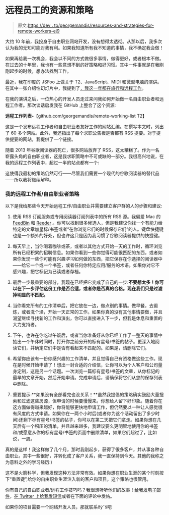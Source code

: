 # 远程员工的资源和策略

> 原文:[https://dev . to/georgemandis/resources-and-strategies-for-remote-workers-ej9](https://dev.to/georgemandis/resources-and-strategies-for-remote-workers-ej9)

大约 10 年前，我投身于自由职业网站开发，没有想得太透彻。从那以后，我多次认为我的无知可能对我有利。如果我知道所有我不知道的事情，我不确定我会做！

如果再给我一次机会，我会以不同的方式做很多事情，做得更好，或者根本不做。在过去的十年里，我也有一些意想不到的好策略和好习惯。其中一件事就是在我刚刚起步的时候，想办法找到工作。

最近，我在印度的 JSFoo 上做关于 T2、JavaScript、MIDI 和微型电脑的演讲。在其中一张介绍性幻灯片中，我提到了[，我这一年都在旅行和远程工作](https://george.mand.is/2016/11/my-ignite-portland-talk/)。

在我的演讲之后，一位热心的开发人员走过来问我如何开始做一名自由职业者和远程工作者。那次谈话启发我在 GitHub 上整合了这个资源:

**远程工作列表-**【github.com/georgemandis/remote-working-list T2】

这是一个发布远程工作者和自由职业者友好工作的网站汇编。在撰写本文时，列出了 60 多个网站。此外，我还指出了每个求职公告板是否都有 RSS 提要。对于提供提要的网站，我提供了一个链接。

随着 2013 年谷歌阅读器的死亡，很多网站放弃了 RSS，这太糟糕了。作为一名崭露头角的自由职业者，这是我求职策略中不可或缺的一部分。我很高兴地说，在我的远程工作列表中，超过一半的站点都有一个:

这使得我最初的策略仍然可行——尽管我们需要一个现代的谷歌阅读器的替代品——所以我将继续解释。

### 我的远程工作者/自由职业者策略

以下是我给那些今天开始远程工作/自由职业并需要建立客户群的人的步骤和建议:

1.  使用 RSS 订阅服务或专用阅读器订阅列表中的所有 RSS 源。我偏爱 Mac 的 [FeedBin](https://github.com/georgemandis/remote-working-list/blob/master/remote-working-resources.csv) 和 [Reeder](http://reederapp.com/) 。你可以找到很多候选人，但是我建议你找一个有能力给特定的文章加星标/书签或者“在你浏览它们的时候保存它们”的人。键盘快捷键也是一个额外的好处，但也许这只是因为我习惯了谷歌阅读器提供的快捷键。

2.  每天早上，当你喝着咖啡或茶，或者以其他方式开始一天的工作时，循环浏览所有已经积累的招聘信息。如果你看到一些你觉得可能很匹配的东西，或者如果你发现一些你可能有兴趣*学习*如何做的东西，把它保存在你选择的阅读器中——给它一个或一个书签，或者任何你特定应用/服务的术语。如果你对它不感兴趣，把它标记为已读或者存档。

3.  最后一步最重要的部分，我现在已经把它变成了自己的一步:**不要想太多！你可以在下一步评估这份工作是否合适，或者你是否真的合格。现在我们只是过滤掉明显的不匹配。**

4.  当你看完所有的工作清单后，把它放在一边，做点别的事情。做早餐，去锻炼，或者洗个澡，开始一天正常的工作。如果你真的没有其他事情要做，并且渴望继续寻找新的工作和演出，你可以直接进入下一步，但我是休息和重置的大力支持者。

5.  下午，也许在你吃过午饭后，或者当你准备好从你已经工作了一整天的事情中抽出一个午休时间时，打开你之前分开的标有星号/书签的帖子。更深入地阅读它们，并确定它们中是否有看起来不匹配的。如果是，请删除它们。

6.  希望你应该有一份你感兴趣的工作清单，并且觉得自己有资格做这些工作。现在是时候开始申请了！想出一封合适的介绍信，让你可以为个人客户和公司量身定制，这是另一个话题。一次浏览一篇标有星号/书签的文章，从你标记的最早的文章开始，然后开始申请。完成申请后，请确保将它们从您的保存列表中删除。

7.  重要提示:**如果没有全部看完也没关系！**虽然我提倡的策略确实鼓励大量搜索和过滤这些房源，但申请的时候要慢慢来。你想给人留下好印象。随着你在这方面做得越来越好，你将能够更快地申请工作，但仍然要以一种让人感觉很有风度的方式申请。如果你在一两个小时后(或者你为这个活动留出了多少时间)还剩下标有星号/书签的帖子，你可以在第二天把它们拿走。如果你想在几天后有一个积压的清单，并且越来越多，我建议要么更明智地使用你的书签和/或愿意从你的标有星号/书签的页面中删除清单，如果它们超过了，比如说，一周。

真的是这样！我这样做了几个月，那时我刚起步，获得了很多客户，并从事各种自由职业。其中一些很好，并转化成了客户关系，我一直保持到今天。其他的我称之为意料之外的学习经历:)

这不是火箭科学，但我发现这种方法非常有效。如果你想在职业生涯的某个时刻按下“重置键”,给你的自由职业生涯注入新的客户和项目，这个策略也很管用。

你有自己的自由职业者/远程工作技巧吗？我很想听听他们的故事！[给我发电子邮件](//mailto:george@mand.is)，[在 Twitter 上给我发短信](https://twittier.com/georgeMandis)或者在下面的评论中发帖。

如果你的项目需要一个网络开发人员，那就联系ðÿ˜š吧